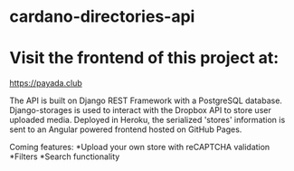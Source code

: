 # cardano-directories-api

# Visit the frontend of this project at:

https://payada.club

The API is built on Django REST Framework with a PostgreSQL database.
Django-storages is used to interact with the Dropbox API to store user uploaded media.
Deployed in Heroku, the serialized 'stores' information is sent to an Angular powered frontend hosted on GitHub Pages.


Coming features:
    *Upload your own store with reCAPTCHA validation
    *Filters
    *Search functionality
